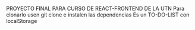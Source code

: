 PROYECTO FINAL PARA CURSO DE REACT-FRONTEND DE LA UTN 
Para clonarlo usen git clone  e instalen las dependencias 
Es un TO-DO-LIST con localStorage

